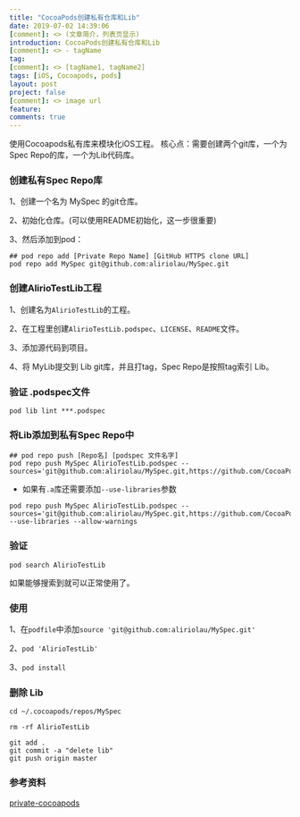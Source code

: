 ```yaml
---
title: "CocoaPods创建私有仓库和Lib"
date: 2019-07-02 14:39:06
[comment]: <> (文章简介，列表页显示)
introduction: CocoaPods创建私有仓库和Lib
[comment]: <> - tagName
tag:
[comment]: <> [tagName1, tagName2]
tags: [iOS, Cocoapods, pods]
layout: post
project: false
[comment]: <> image url
feature: 
comments: true
---
```


使用Cocoapods私有库来模块化iOS工程。
核心点：需要创建两个git库，一个为Spec Repo的库，一个为Lib代码库。

### 创建私有Spec Repo库

1、创建一个名为 MySpec 的git仓库。

2、初始化仓库。(可以使用README初始化，这一步很重要)

3、然后添加到pod：

```
## pod repo add [Private Repo Name] [GitHub HTTPS clone URL]
pod repo add MySpec git@github.com:aliriolau/MySpec.git
```

### 创建AlirioTestLib工程

1、创建名为`AlirioTestLib`的工程。

2、在工程里创建`AlirioTestLib.podspec`、`LICENSE`、`README`文件。

3、添加源代码到项目。

4、将 MyLib提交到 Lib git库，并且打tag，Spec Repo是按照tag索引 Lib。

### 验证 .podspec文件

```
pod lib lint ***.podspec
```

### 将Lib添加到私有Spec Repo中

```
## pod repo push [Repo名] [podspec 文件名字]
pod repo push MySpec AlirioTestLib.podspec --sources='git@github.com:aliriolau/MySpec.git,https://github.com/CocoaPods/Specs.git'
```

* 如果有`.a`库还需要添加`--use-libraries`参数

```
pod repo push MySpec AlirioTestLib.podspec --sources='git@github.com:aliriolau/MySpec.git,https://github.com/CocoaPods/Specs.git' --use-libraries --allow-warnings
```

### 验证

```
pod search AlirioTestLib
```

如果能够搜索到就可以正常使用了。

### 使用

1、在`podfile`中添加`source 'git@github.com:aliriolau/MySpec.git'`

2、`pod 'AlirioTestLib'`

3、`pod install`

### 删除 Lib

```
cd ~/.cocoapods/repos/MySpec
```

```
rm -rf AlirioTestLib
```

```
git add .
git commit -a "delete lib"
git push origin master
```

### 参考资料

[private-cocoapods](http://guides.cocoapods.org/making/private-cocoapods.html)